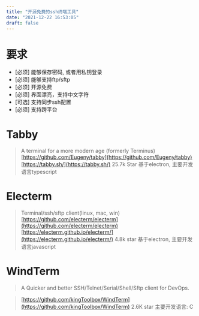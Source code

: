```yaml
---
title: "开源免费的ssh终端工具"
date: "2021-12-22 16:53:05"
draft: false
---
```


# 要求
- [必须] 能够保存密码, 或者用私钥登录
- [必须] 能够支持ftp/sftp
- [必须] 开源免费
- [必须] 界面漂亮，支持中文字符
- [可选] 支持同步ssh配置
- [必须] 支持跨平台


# Tabby
> A terminal for a more modern age (formerly Terminus)
> [https://github.com/Eugeny/tabby](https://github.com/Eugeny/tabby)
> [https://tabby.sh/](https://tabby.sh/)
> 25.7k Star
> 基于electron, 主要开发语言typescript



# Electerm
> Terminal/ssh/sftp client(linux, mac, win)
> [https://github.com/electerm/electerm](https://github.com/electerm/electerm)
> [https://electerm.github.io/electerm/](https://electerm.github.io/electerm/)
> 4.8k star
> 基于electron, 主要开发语言javascript


# WindTerm
> A Quicker and better SSH/Telnet/Serial/Shell/Sftp client for DevOps.

> [https://github.com/kingToolbox/WindTerm](https://github.com/kingToolbox/WindTerm)
> 2.6K star
> 主要开发语言: C
